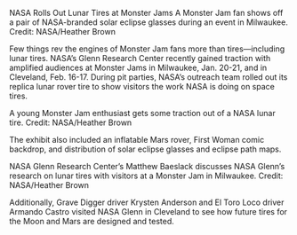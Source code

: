 NASA Rolls Out Lunar Tires at Monster Jams 
 A Monster Jam fan shows off a pair of NASA-branded solar eclipse glasses during an event in Milwaukee. Credit: NASA/Heather Brown

Few things rev the engines of Monster Jam fans more than tires—including lunar tires. NASA’s Glenn Research Center recently gained traction with amplified audiences at Monster Jams in Milwaukee, Jan. 20-21, and in Cleveland, Feb. 16-17. During pit parties, NASA’s outreach team rolled out its replica lunar rover tire to show visitors the work NASA is doing on space tires.

A young Monster Jam enthusiast gets some traction out of a NASA lunar tire. Credit: NASA/Heather Brown

The exhibit also included an inflatable Mars rover, First Woman comic backdrop, and distribution of solar eclipse glasses and eclipse path maps.

NASA Glenn Research Center’s Matthew Baeslack discusses NASA Glenn’s research on lunar tires with visitors at a Monster Jam in Milwaukee. Credit: NASA/Heather Brown

Additionally, Grave Digger driver Krysten Anderson and El Toro Loco driver Armando Castro visited NASA Glenn in Cleveland to see how future tires for the Moon and Mars are designed and tested.